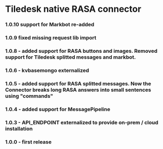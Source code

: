 # Tiledesk native RASA connector

### 1.0.10 support for Markbot re-added

### 1.0.9 fixed missing request lib import

### 1.0.8 - added support for RASA buttons and images. Removed support for Tiledesk splitted messages and markbot.

### 1.0.6 - kvbasemongo externalized

### 1.0.5 - added support for RASA splitted messages. Now the Connector breaks long RASA answers into small sentences using "commands"

### 1.0.4 - added support for MessagePipeline

### 1.0.3 - API_ENDPOINT externalized to provide on-prem / cloud installation

### 1.0.0 - first release
